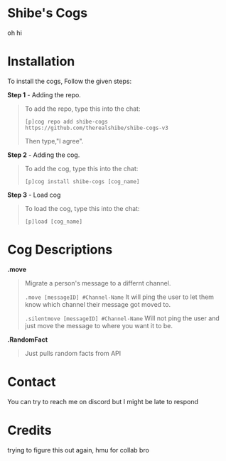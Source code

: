 # Shibe's Cogs
oh hi 

# Installation
To install the cogs, Follow the given steps:

**Step 1** - Adding the repo.
> To add the repo, type this into the chat:
>
> ``[p]cog repo add shibe-cogs https://github.com/therealshibe/shibe-cogs-v3``
>
> Then type,"I agree".

**Step 2** - Adding the cog.
> To add the cog, type this into the chat:
>
> ``[p]cog install shibe-cogs [cog_name]``

**Step 3** - Load cog
> To load the cog, type this into the chat:
>
> ``[p]load [cog_name]``


# Cog Descriptions
**.move**
>Migrate  a person's message to a differnt channel. 
>
>``.move [messageID] #Channel-Name``
>It will ping the user to let them know which channel their message got moved to. 
>
>``.silentmove [messageID] #Channel-Name``
>Will not ping the user and just move the message to where you want it to be. 

**.RandomFact**
>Just pulls random facts from API 
>
# Contact
You can try to reach me on discord but I might be late to respond

# Credits
trying to figure this out again, hmu for collab bro
